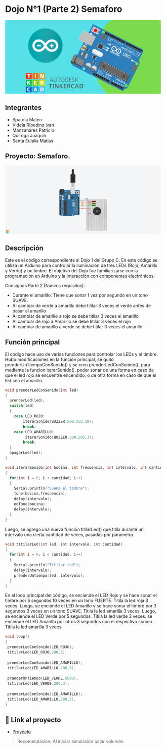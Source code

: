 # Dojo N°1 (Parte 2) Semaforo
![Tinkercad](./img/ArduinoTinkercad.jpg)


## Integrantes 
- Spatola Mateo
- Videla Ribodino Ivan
- Manzanares Patricio
- Quiroga Joaquin
- Santa Eulalia Matias


## Proyecto: Semaforo.
![Tinkercad](./img/semaforo2.png)


## Descripción
Este es el código correspondiente al Dojo 1 del Grupo C. En este código se utiliza un Arduino para controlar la iluminación de tres LEDs (Rojo, Amarillo y Verde) y un timbre. El objetivo del Dojo fue familiarizarse con la programación en Arduino y la interacción con componentes electrónicos.

Consignas Parte 2 (Nuevos requisitos):
- Durante el amarillo: Tiene que sonar 1 vez por segundo en un tono SUAVE. 
- Al cambiar de verde a amarillo debe titilar 3 veces el verde antes de pasar al amarillo
- Al cambiar de amarillo a rojo se debe titilar 3 veces el amarillo
- Al cambiar de rojo a Amarillo se debe titilar 3 veces el rojo
- Al cambiar de amarillo a verde se debe titilar 3 veces el amarillo.


## Función principal
El código hace uso de varias funciones para controlar los LEDs y el timbre. Hubo modificaciones en la función principal, se quito prenderUnTiempoConSonido() y se creo prenderLedConSonido(), para mediante la funcion iterarSonido(), poder sonar de una forma en caso de que el led rojo se encuentre encendido, o de otra forma en caso de que el led sea el amarillo.

~~~ C (lenguaje en el que esta escrito) 
void prenderLedConSonido(int led)
{
  prenderLed(led);
  switch(led)
  {
    case LED_ROJO:
    	iterarSonido(BUZZER,500,250,10);
    	break;
    case LED_AMARILLO:
    	 iterarSonido(BUZZER,500,500,3);
    	break;
  }
  apagarLed(led);
}
~~~

~~~ C (lenguaje en el que esta escrito)
void iterarSonido(int bocina, int frecuencia, int intervalo, int cantidad)
{
  for(int i = 0; i < cantidad; i++)
  {
    Serial.println("Suena el timbre");
    tone(bocina,frecuencia);
    delay(intervalo);
    noTone(bocina);
    delay(intervalo);
  }
}
~~~

Luego, se agrego una nueva función titilarLed() que titila durante un intervalo una cierta cantidad de veces, pasadas por parametro.
~~~ C (lenguaje en el que esta escrito)
void titilarLed(int led, int intervalo, int cantidad)
{
  for(int i = 0; i < cantidad; i++)
  {
    Serial.println("Titilar led");
    delay(intervalo);
    prenderUnTiempo(led, intervalo);
  }
}
~~~

En el loop principal del código, se enciende el LED Rojo y se hace sonar el timbre por 5 segundos 10 veces en un tono FUERTE. Titila la led roja 3 veces. Luego, se enciende el LED Amarillo y se hace sonar el timbre por 3 segundos 3 veces en un tono SUAVE. Titila la led amarilla 3 veces. Luego, se enciende el LED Verde por 5 segundos. Titila la led verde 3 veces. se enciende el LED Amarillo por otros 3 segundos con el respectivo sonido. Titila la led amarilla 3 veces.

~~~ C (lenguaje en el que esta escrito)
void loop()
{
 prenderLedConSonido(LED_ROJO);
 titilarLed(LED_ROJO,200,3);
 
 prenderLedConSonido(LED_AMARILLO);
 titilarLed(LED_AMARILLO,200,3);
  
 prenderUnTiempo(LED_VERDE,5000);
 titilarLed(LED_VERDE,200,3);
  
 prenderLedConSonido(LED_AMARILLO);
 titilarLed(LED_AMARILLO,200,3);
}
~~~

## :robot: Link al proyecto
- [Proyecto](https://www.tinkercad.com/things/4Csu2fZAjoN)

> Recomendación: Al iniciar simulación bajar volumen.
